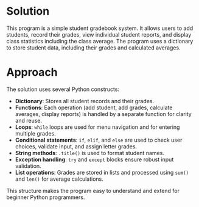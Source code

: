 # Solution

This program is a simple student gradebook system. It allows users to add students, record their grades, view individual student reports, and display class statistics including the class average. The program uses a dictionary to store student data, including their grades and calculated averages.

# Approach

The solution uses several Python constructs:

- **Dictionary**: Stores all student records and their grades.
- **Functions**: Each operation (add student, add grades, calculate averages, display reports) is handled by a separate function for clarity and reuse.
- **Loops**: `while` loops are used for menu navigation and for entering multiple grades.
- **Conditional statements**: `if`, `elif`, and `else` are used to check user choices, validate input, and assign letter grades.
- **String methods**: `.title()` is used to format student names.
- **Exception handling**: `try` and `except` blocks ensure robust input validation.
- **List operations**: Grades are stored in lists and processed using `sum()` and `len()` for average calculations.

This structure makes the program easy to understand and extend for beginner Python programmers.
